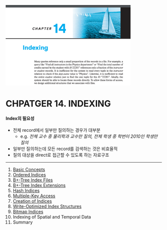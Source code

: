 <img src="img_1.png"  width="80%"/>

# CHPATGER 14. INDEXING

#### Index의 필요성

- 전체 record에서 일부만 질의하는 경우가 대부분
    - e.g. _전체 교수 중 물리학과 교수만 질의, 전체 학생 중 학번이 2010인 학생만 질의_
- 일부만 질의하는데 모든 record를 검색하는 것은 비효율적
- 질의 대상을 direct로 접근할 수 있도록 하는 자료구조

---

1. [Basic Concepts](1_Basic_Concepts/README.md)
2. [Ordered Indices](2_Ordered_Indices/README.md)
3. [B+-Tree Index Files](3_B+_Tree_Index_Files/README.md)
4. [B+-Tree Index Extensions](4_B+_Tree_Index_Extensions/README.md)
5. [Hash Indices](5_Hash_Indices/README.md)
6. [Multiple-Key Access](6_Multiple-Key_Access/README.md)
7. [Creation of Indices](7_Creation_of_Indices/README.md)
8. [Write-Optimized Index Structures](8_Write-Optimized_Index_Structures/README.md)
9. [Bitmap Indices](9_Bitmap_Indices/README.md)
10. Indexing of Spatial and Temporal Data
11. Summary
